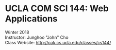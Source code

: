 # UCLA COM SCI 144: Web Applications
Winter 2018    
Instructor: Junghoo "John" Cho     
Class Website: http://oak.cs.ucla.edu/classes/cs144/
